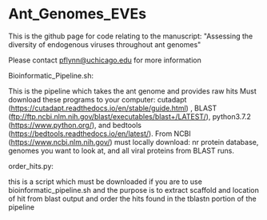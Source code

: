 # Ant_Genomes_EVEs
This is the github page for code relating to the manuscript: "Assessing the diversity of endogenous viruses throughout ant genomes"

Please contact pflynn@uchicago.edu for more information


Bioinformatic_Pipeline.sh: 

This is the pipeline which takes the ant genome and provides raw hits 
Must download these programs to your computer: cutadapt (https://cutadapt.readthedocs.io/en/stable/guide.html) , BLAST (ftp://ftp.ncbi.nlm.nih.gov/blast/executables/blast+/LATEST/), python3.7.2 (https://www.python.org/), and bedtools (https://bedtools.readthedocs.io/en/latest/).
From NCBI (https://www.ncbi.nlm.nih.gov/) must locally download: nr protein database, genomes you want to look at, and all viral proteins from BLAST runs.

order_hits.py: 

this is a script which must be downloaded if you are to use bioinformatic_pipeline.sh and the purpose is to extract scaffold and location of hit from blast output and order the hits found in the tblastn portion of the pipeline 
